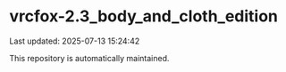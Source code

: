 # vrcfox-2.3_body_and_cloth_edition

Last updated: 2025-07-13 15:24:42

This repository is automatically maintained.
